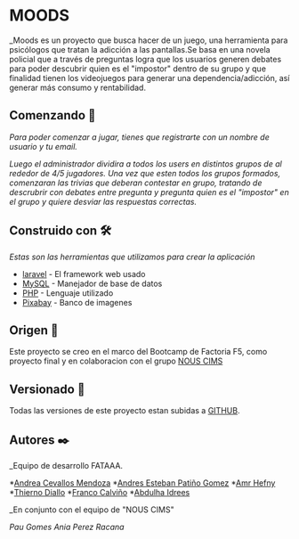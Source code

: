 # MOODS

_Moods es un proyecto que busca hacer de un juego, una herramienta para psicólogos que tratan la adicción a las pantallas.Se basa en una novela policial que a través de preguntas logra que los usuarios generen debates para poder descubrir quien es el "impostor" dentro de su grupo y que finalidad tienen los videojuegos para generar una dependencia/adicción, así generar más consumo y rentabilidad.

## Comenzando 🚀

_Para poder comenzar a jugar, tienes que registrarte con un nombre de usuario y tu email._

 _Luego el administrador dividira a todos los users en distintos grupos de al rededor de 4/5 jugadores. Una vez que esten todos los grupos formados, comenzaran las trivias que deberan contestar en grupo, tratando de descrubrir con debates entre pregunta y pregunta quien es el "impostor" en el grupo y quiere desviar las respuestas correctas._


## Construido con 🛠️

_Estas son las herramientas que utilizamos para crear la aplicación_

* [laravel](https://laravel.com/) - El framework web usado
* [MySQL](https://www.mysql.com/) - Manejador de base de datos
* [PHP](https://www.php.net/) - Lenguaje utilizado
* [Pixabay](https://pixabay.com/es/) - Banco de imagenes



## Origen 📖
Este proyecto se creo en el marco del Bootcamp de Factoria F5, como proyecto final y en colaboracion con el grupo [NOUS CIMS](https://www.nouscims.com/) 


## Versionado 📌

Todas las versiones de este proyecto estan subidas a  [GITHUB](https://github.com/Fataaa-mood/moods-app).

## Autores ✒️

_Equipo de desarrollo FATAAA.

*[Andrea Cevallos Mendoza](https://www.linkedin.com/in/-andrea-c-m/)
*[Andres Esteban Patiño Gomez](https://www.linkedin.com/in/estebanpati%C3%B1o/)
*[Amr Hefny](https://www.linkedin.com/in/amr-hefny-5874811b2/)
*[Thierno Diallo](https://www.linkedin.com/in/thierno-diallo-a22840174/)
*[Franco Calviño](https://www.linkedin.com/in/franco-calvi%C3%B1o-b87059188/)
*[Abdulha Idrees](https://www.linkedin.com/in/abdulha-idrees-195b051b7/)

_En conjunto con el equipo de "NOUS CIMS"

_Pau Gomes_
_Ania Perez Racana_



